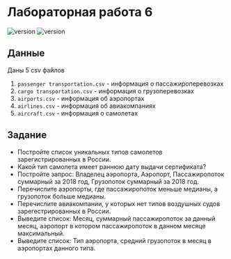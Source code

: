 # Лабораторная работа 6
![version](https://img.shields.io/badge/Python-3.8-blue)
![version](https://img.shields.io/badge/pandas-1.1.4-yellowgreen)


## Данные

Даны 5 csv файлов
1. `passenger transportation.csv` - информация о пассажироперевозках
2. `cargo transportation.csv` - информация о грузоперевозках 
3. `airports.csv` - информация об аэропортах 
4. `airlines.csv` - информация об авиакомпаниях
5. `aircraft.csv` - информация о самолетах


## Задание
- Постройте список уникальных типов самолетов зарегистрированных в России.
- Какой тип самолета имеет раннюю дату выдачи сертификата?
- Постройте запрос: Владелец аэропорта, Аэропорт, Пассажиропоток суммарный за 2018 год, Грузопоток суммарный за 2018 год.
- Перечислите аэропорты, где пассажиропоток меньше медианы, а грузопоток больше медианы.
- Перечислите авиакомпании, у которых нет типов воздушных судов зарегестрированных в России.
- Выведите список: Месяц, суммарный пассажиропоток за данный месяц, аэропорт в котором пассажиропоток в данном месяце максимальный.
- Выведите список: Тип аэропорта, средний грузопоток в месяц в аэропортах данного типа.
